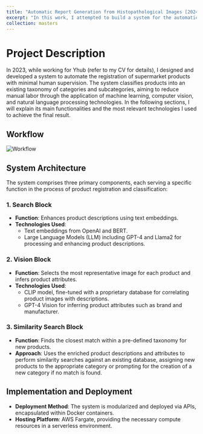 ```yaml
---
title: "Automatic Report Generation from Histopathological Images [2024]"
excerpt: "In this work, I attempted to build a system for the automatic generation of pathology reports from Whole Slide Images (WSIs). To this end, I constructed a solution divided into 3 main stages: Inference (INF), Aggregation (AGG), and Generation (GEN). In the initial stage, a set of independent models (neural networks) generates isolated predictions from the same WSI. Subsequently, these predictions are sent to the AGG stage where they are aggregated to form a caption with a concise diagnosis of the image. Finally, in GEN, 3 instances of Large Language Models (which I refer to as agents) operate on the caption from the previous stage with the aim of enriching its content with information about the microscopic and macroscopic characteristics of the sample, as well as other relevant information about the given pathological condition. Lastly, the final agent is responsible for critiquing and organizing all this content in the form of a pathology report. Click on the title of the work for more details about this process.<br/><img src='/athosmoraes/images/masters/mthesis_workflow.png' style='width: 300px;'>"
collection: masters
---
```


# Project Description

In 2023, while working for Yhub (refer to my CV for details), I designed and developed a system to automate the registration of supermarket products with minimal human supervision. The system classifies products into an existing taxonomy of categories and subcategories, aiming to reduce manual labor through the application of machine learning, computer vision, and natural language processing technologies. In the following sections, I will explain its main functionalities and the most relevant technologies I used to achieve the final result.

## Workflow
![Workflow](/athosmoraes/images/portfolio/product_registration/autocad_workflow.png)

## System Architecture

The system comprises three primary components, each serving a specific function in the process of product registration and classification:

### 1. Search Block

- **Function**: Enhances product descriptions using text embeddings.
- **Technologies Used**: 
  - Text embeddings from OpenAI and BERT.
  - Large Language Models (LLM) including GPT-4 and Llama2 for processing and enhancing product descriptions.

### 2. Vision Block

- **Function**: Selects the most representative image for each product and infers product attributes.
- **Technologies Used**:
  - CLIP model, fine-tuned with a proprietary database for correlating product images with descriptions.
  - GPT-4 Vision for inferring product attributes such as brand and manufacturer.

### 3. Similarity Search Block

- **Function**: Finds the closest match within a pre-defined taxonomy for new products.
- **Approach**: Uses the enriched product descriptions and attributes to perform similarity searches against an existing database, assigning new products to the appropriate category or prompting for the creation of a new category if no match is found.

## Implementation and Deployment

- **Deployment Method**: The system is modularized and deployed via APIs, encapsulated within Docker containers.
- **Hosting Platform**: AWS Fargate, providing the necessary compute resources in a serverless environment.